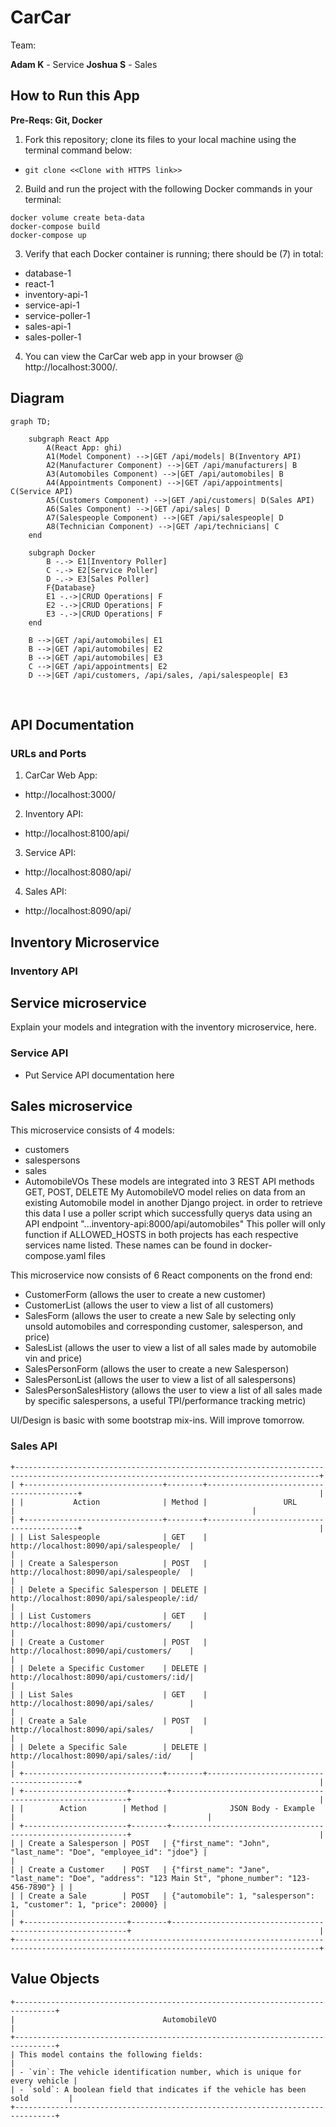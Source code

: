 # CarCar

Team:

**Adam K** - Service
**Joshua S** - Sales

## How to Run this App

**Pre-Reqs: Git, Docker**
​
1. Fork this repository; clone its files to your local machine using the terminal command below:
- `git clone <<Clone with HTTPS link>>`
​
2. Build and run the project with the following Docker commands in your terminal:
```
docker volume create beta-data
docker-compose build
docker-compose up
```
3. Verify that each Docker container is running; there should be (7) in total:
- database-1
- react-1
- inventory-api-1
- service-api-1
- service-poller-1
- sales-api-1
- sales-poller-1
​
4. You can view the CarCar web app in your browser @ http://localhost:3000/.
​
## Diagram
```mermaid
graph TD;

    subgraph React App
        A(React App: ghi)
        A1(Model Component) -->|GET /api/models| B(Inventory API)
        A2(Manufacturer Component) -->|GET /api/manufacturers| B
        A3(Automobiles Component) -->|GET /api/automobiles| B
        A4(Appointments Component) -->|GET /api/appointments| C(Service API)
        A5(Customers Component) -->|GET /api/customers| D(Sales API)
        A6(Sales Component) -->|GET /api/sales| D
        A7(Salespeople Component) -->|GET /api/salespeople| D
        A8(Technician Component) -->|GET /api/technicians| C
    end
    
    subgraph Docker
        B -.-> E1[Inventory Poller]
        C -.-> E2[Service Poller]
        D -.-> E3[Sales Poller]
        F{Database}
        E1 -.->|CRUD Operations| F
        E2 -.->|CRUD Operations| F
        E3 -.->|CRUD Operations| F
    end

    B -->|GET /api/automobiles| E1
    B -->|GET /api/automobiles| E2
    B -->|GET /api/automobiles| E3
    C -->|GET /api/appointments| E2
    D -->|GET /api/customers, /api/sales, /api/salespeople| E3

```

​
## API Documentation

### URLs and Ports

1. CarCar Web App:
- http://localhost:3000/

2. Inventory API:
- http://localhost:8100/api/

3. Service API:
- http://localhost:8080/api/

4. Sales API:
- http://localhost:8090/api/

## Inventory Microservice

### Inventory API

## Service microservice

Explain your models and integration with the inventory
microservice, here.

### Service API
 - Put Service API documentation here

## Sales microservice

This microservice consists of 4 models:
- customers
- salespersons
- sales
- AutomobileVOs
These models are integrated into 3 REST API methods GET, POST, DELETE
My AutomobileVO model relies on data from an existing Automobile model in another Django project.
in order to retrieve this data I use a poller script which successfully querys data using an API endpoint "...inventory-api:8000/api/automobiles"
This poller will only function if ALLOWED_HOSTS in both projects has each respective services name listed. These names can be found in docker-compose.yaml files

This microservice now consists of 6 React components on the frond end:
- CustomerForm (allows the user to create a new customer)
- CustomerList (allows the user to view a list of all customers)
- SalesForm    (allows the user to create a new Sale by selecting only unsold automobiles and corresponding customer, salesperson, and price)
- SalesList    (allows the user to view a list of all sales made by automobile vin and price)
- SalesPersonForm (allows the user to create a new Salesperson)
- SalesPersonList (allows the user to view a list of all salespersons)
- SalesPersonSalesHistory (allows the user to view a list of all sales made by specific salespersons, a useful TPI/performance tracking metric)

UI/Design is basic with some bootstrap mix-ins. Will improve tomorrow.

### Sales API

```
+------------------------------------------------------------------------------------------------------------------------------------------+
| +-------------------------------+--------+-----------------------------------------+                                                     |
| |           Action              | Method |                 URL                     |                                                     |
| +-------------------------------+--------+-----------------------------------------+                                                     |
| | List Salespeople              | GET    | http://localhost:8090/api/salespeople/  |                                                     |
| | Create a Salesperson          | POST   | http://localhost:8090/api/salespeople/  |                                                     |
| | Delete a Specific Salesperson | DELETE | http://localhost:8090/api/salespeople/:id/                                                    |
| | List Customers                | GET    | http://localhost:8090/api/customers/    |                                                     |
| | Create a Customer             | POST   | http://localhost:8090/api/customers/    |                                                     |
| | Delete a Specific Customer    | DELETE | http://localhost:8090/api/customers/:id/|                                                     |
| | List Sales                    | GET    | http://localhost:8090/api/sales/        |                                                     |
| | Create a Sale                 | POST   | http://localhost:8090/api/sales/        |                                                     |
| | Delete a Specific Sale        | DELETE | http://localhost:8090/api/sales/:id/    |                                                     |
| +-------------------------------+--------+-----------------------------------------+                                                     |
| +-----------------------+--------+------------------------------------------------------------+                                          |
| |        Action        | Method |              JSON Body - Example                           |                                           |
| +-----------------------+--------+------------------------------------------------------------+                                          |
| | Create a Salesperson | POST   | {"first_name": "John", "last_name": "Doe", "employee_id": "jdoe"} |                                    |
| | Create a Customer    | POST   | {"first_name": "Jane", "last_name": "Doe", "address": "123 Main St", "phone_number": "123-456-7890"} | |
| | Create a Sale        | POST   | {"automobile": 1, "salesperson": 1, "customer": 1, "price": 20000} |                                   |
| +-----------------------+--------+------------------------------------------------------------+                                          |
+------------------------------------------------------------------------------------------------------------------------------------------+
```






## Value Objects
```
+-------------------------------------------------------------------------------+
|                                 AutomobileVO                                  |
+-------------------------------------------------------------------------------+
| This model contains the following fields:                                     |
| - `vin`: The vehicle identification number, which is unique for every vehicle |
| - `sold`: A boolean field that indicates if the vehicle has been sold         |
+-------------------------------------------------------------------------------+
```

